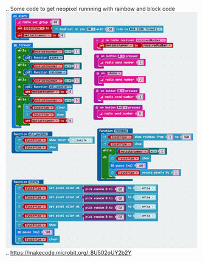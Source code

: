 ..
Some code to get neopixel runnning with rainbow and block code
<img src="https://github.com/larsgimse/microbit/blob/master/neopixel/radio_neopixle_rainbow.png">
..
https://makecode.microbit.org/_8U502oUY2b2Y
